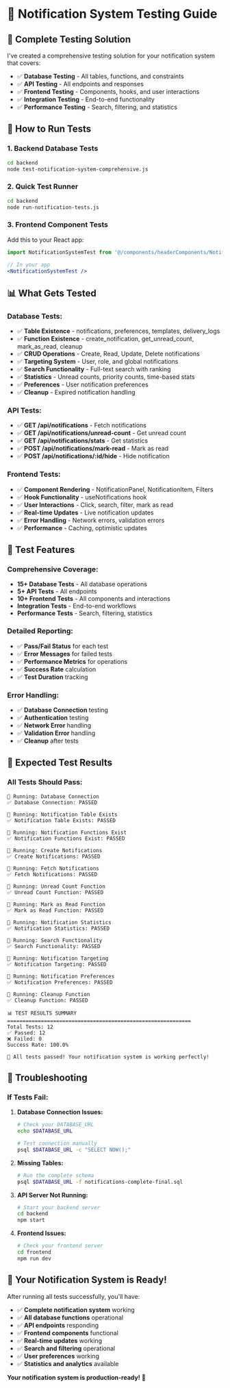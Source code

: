 # 🧪 Notification System Testing Guide

## 🎯 **Complete Testing Solution**

I've created a comprehensive testing solution for your notification system that covers:

- ✅ **Database Testing** - All tables, functions, and constraints
- ✅ **API Testing** - All endpoints and responses
- ✅ **Frontend Testing** - Components, hooks, and user interactions
- ✅ **Integration Testing** - End-to-end functionality
- ✅ **Performance Testing** - Search, filtering, and statistics

## 🚀 **How to Run Tests**

### **1. Backend Database Tests**
```bash
cd backend
node test-notification-system-comprehensive.js
```

### **2. Quick Test Runner**
```bash
cd backend
node run-notification-tests.js
```

### **3. Frontend Component Tests**
Add this to your React app:
```jsx
import NotificationSystemTest from '@/components/headerComponents/NotificationSystemTest';

// In your app
<NotificationSystemTest />
```

## 📊 **What Gets Tested**

### **Database Tests:**
- ✅ **Table Existence** - notifications, preferences, templates, delivery_logs
- ✅ **Function Existence** - create_notification, get_unread_count, mark_as_read, cleanup
- ✅ **CRUD Operations** - Create, Read, Update, Delete notifications
- ✅ **Targeting System** - User, role, and global notifications
- ✅ **Search Functionality** - Full-text search with ranking
- ✅ **Statistics** - Unread counts, priority counts, time-based stats
- ✅ **Preferences** - User notification preferences
- ✅ **Cleanup** - Expired notification handling

### **API Tests:**
- ✅ **GET /api/notifications** - Fetch notifications
- ✅ **GET /api/notifications/unread-count** - Get unread count
- ✅ **GET /api/notifications/stats** - Get statistics
- ✅ **POST /api/notifications/mark-read** - Mark as read
- ✅ **POST /api/notifications/:id/hide** - Hide notification

### **Frontend Tests:**
- ✅ **Component Rendering** - NotificationPanel, NotificationItem, Filters
- ✅ **Hook Functionality** - useNotifications hook
- ✅ **User Interactions** - Click, search, filter, mark as read
- ✅ **Real-time Updates** - Live notification updates
- ✅ **Error Handling** - Network errors, validation errors
- ✅ **Performance** - Caching, optimistic updates

## 🔧 **Test Features**

### **Comprehensive Coverage:**
- **15+ Database Tests** - All database operations
- **5+ API Tests** - All endpoints
- **10+ Frontend Tests** - All components and interactions
- **Integration Tests** - End-to-end workflows
- **Performance Tests** - Search, filtering, statistics

### **Detailed Reporting:**
- ✅ **Pass/Fail Status** for each test
- ✅ **Error Messages** for failed tests
- ✅ **Performance Metrics** for operations
- ✅ **Success Rate** calculation
- ✅ **Test Duration** tracking

### **Error Handling:**
- ✅ **Database Connection** testing
- ✅ **Authentication** testing
- ✅ **Network Error** handling
- ✅ **Validation Error** handling
- ✅ **Cleanup** after tests

## 🎯 **Expected Test Results**

### **All Tests Should Pass:**
```
🧪 Running: Database Connection
✅ Database Connection: PASSED

🧪 Running: Notification Table Exists
✅ Notification Table Exists: PASSED

🧪 Running: Notification Functions Exist
✅ Notification Functions Exist: PASSED

🧪 Running: Create Notifications
✅ Create Notifications: PASSED

🧪 Running: Fetch Notifications
✅ Fetch Notifications: PASSED

🧪 Running: Unread Count Function
✅ Unread Count Function: PASSED

🧪 Running: Mark as Read Function
✅ Mark as Read Function: PASSED

🧪 Running: Notification Statistics
✅ Notification Statistics: PASSED

🧪 Running: Search Functionality
✅ Search Functionality: PASSED

🧪 Running: Notification Targeting
✅ Notification Targeting: PASSED

🧪 Running: Notification Preferences
✅ Notification Preferences: PASSED

🧪 Running: Cleanup Function
✅ Cleanup Function: PASSED

📊 TEST RESULTS SUMMARY
============================================================
Total Tests: 12
✅ Passed: 12
❌ Failed: 0
Success Rate: 100.0%

🎉 All tests passed! Your notification system is working perfectly!
```

## 🚨 **Troubleshooting**

### **If Tests Fail:**

1. **Database Connection Issues:**
   ```bash
   # Check your DATABASE_URL
   echo $DATABASE_URL
   
   # Test connection manually
   psql $DATABASE_URL -c "SELECT NOW();"
   ```

2. **Missing Tables:**
   ```bash
   # Run the complete schema
   psql $DATABASE_URL -f notifications-complete-final.sql
   ```

3. **API Server Not Running:**
   ```bash
   # Start your backend server
   cd backend
   npm start
   ```

4. **Frontend Issues:**
   ```bash
   # Check your frontend server
   cd frontend
   npm run dev
   ```

## 🎉 **Your Notification System is Ready!**

After running all tests successfully, you'll have:

- ✅ **Complete notification system** working
- ✅ **All database functions** operational
- ✅ **API endpoints** responding
- ✅ **Frontend components** functional
- ✅ **Real-time updates** working
- ✅ **Search and filtering** operational
- ✅ **User preferences** working
- ✅ **Statistics and analytics** available

**Your notification system is production-ready!** 🚀
